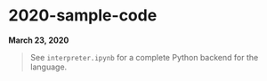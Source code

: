 # 2020-sample-code

**March 23, 2020**

> See `interpreter.ipynb` for a complete Python backend for the language.
